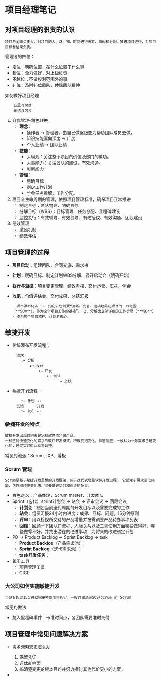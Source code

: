 # 项目经理笔记

## 对项目经理的职责的认识  
    项目的全面负责人，对项目的人、财、物、时间进行统筹、协调和分配。推进项目进行，对项目目标和结果负责。  

管理者的四位：  
- 定位：明确位置，在什么位置干什么事
- 到位：全力做好，对上级负责
- 不越位：不做权利范围外的事
- 补位：及时补位团队，体现团队精神

如何做好项目经理    
    
        反思与总结
        团结与包容

1. 自我管理-角色转换
    - **理念：**
        - 操作者 -> 管理者，由自己做逐级变为帮助团队成员去做。
        - 知识技能偏向深度 -> 广度
        - 个人业绩 -> 团队业绩
    - **技能：**
        - 大局观：关注整个项目的价值及部门的成功。
        - 人事能力：关注团队的建设，有效沟通。
        - 判断能力：
    - **管理：**
        - 明确目标
        - 制定工作计划
        - 学会任务拆解，工作分配。
2. 项目全生命周期的管理，依照项目管理标准，确保项目正常推进
    -  制定目标：团队组建、明确目标
    -  分解目标（WBS）：目标管理、任务分配、里程碑建设
    -  监控执行：有效辅导、有效领导、有效授权、有效沟通、团队建设
3. 绩效管理
    - 激励机制
    - 绩效评估

    


## 项目管理的过程
- **项目启动**：组建团队、合同交底、需求书
- **计划**：明确目标、制定计划WBS分解、召开启动会（明确开始）
- **执行与监控**：项目变更管理、绩效考核、交付运营、汇报、例会
- **收尾**：价值评估会、交付成果、总结汇报

        项目瀑布特点：1. 指定计划前要“清晰、完备、准确地界定项目的工作范围（**SOW**），作为这个项目工作的基础”。 2. 分解出足够详细的工作步骤（**WBS**） - 作为整个项目监控、计划的核心。

## 敏捷开发  
- 传统瀑布开发流程：
    
        需求
          ↓→ 分析
              ↓→ 设计
                  ↓→ 开发
                      ↓→ 测试
                           ↓→ 上线

- 敏捷开发流程： 

          ↑→ 计划 →↓    
        反馈      开发  
          ↑← 发布 ←↓
    
### 敏捷开发的特点

    敏捷开发出现的初衷是定制软件而非做产品。
    一种应对快速变化的需求的软件开发模式。积极拥抱变化，快速响应，一般认为业务需求总是变化的，通过实时返回动态调整。

常见的流派：Scrum、XP、看板 

### Scrum 管理 

    Scrum是基于敏捷开发思想的开发框架，用于迭代式增量软件开发过程。 它适用于需求变化频繁、内外部环境变化快、需要快速交付和验证的场景。

- 角色定义：产品经理、Scrum master、开发团队
- Sprint（迭代）sprint计划会 -> 站会 -> 评审会议 -> 回顾会议
    - **计划会**：制定当前迭代周期的开发目标以及需要完成的工作
    - **站会**：组员汇报24小时内进度：成果、目标、问题。15分钟原则
    - **评审**：用以检视所交付的产品增量并按需调整产品待办事项列表
    - **回顾**：回顾一下团队在流程、人际关系以及工具使用方面哪些做得好，哪些做得不好，并找出潜在的改进事项，为将来的改进制定计划
- PO -> Product Backlog -> Sprint Backlog -> task  
    - **Product Backlog**（产品需求池）：
    - **Sprint Backlog**（迭代需求池）：
    - **task开发任务**：
- 善用工具
    - 项目管理工具
    - CICD


### 大公司如何实施敏捷开发

    当站会超过15分钟就需要考虑团队拆分，一般的做法是SOS(Scrum of Scrum)
    
常见的做法  
- 加入里程碑事件：卡准时间点，各团队需要准时交付

## 项目管理中常见问题解决方案  

- 需求频繁变更怎么办  
    1. 保留凭证 
    2. 评估影响面 
    3. 搞清楚变更的根本目的并努力探讨其他代价更小的方案。  

- 


